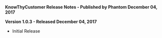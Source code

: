 **KnowThyCustomer Release Notes - Published by Phantom December 04, 2017**


**Version 1.0.3 - Released December 04, 2017**

* Initial Release
